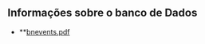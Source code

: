 ## Informações sobre o banco de Dados
- **[bnevents.pdf](https://github.com/brenoramon123/eventosIFPI/files/13812125/bnevents.pdf)

